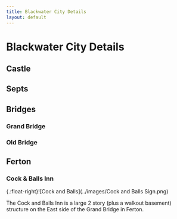 ```yaml
---
title: Blackwater City Details
layout: default
---
```



# Blackwater City Details

## Castle

## Septs

## Bridges

### Grand Bridge  

### Old Bridge  

## Ferton

### Cock & Balls Inn
{.:float-right}![Cock and Balls](../images/Cock and Balls Sign.png)  
  
The Cock and Balls Inn is a large 2 story (plus a walkout basement) structure on the East side of the Grand Bridge in Ferton.
